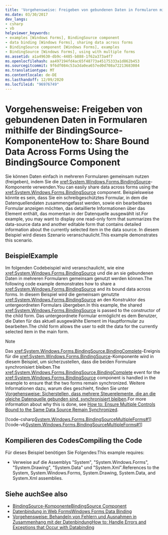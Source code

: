 ```yaml
---
title: 'Vorgehensweise: Freigeben von gebundenen Daten in Formularen mithilfe der BindingSource-Komponente'
ms.date: 03/30/2017
dev_langs:
- csharp
- vb
helpviewer_keywords:
- examples [Windows Forms], BindingSource component
- data binding [Windows Forms], sharing data across forms
- BindingSource component [Windows Forms], examples
- BindingSource [Windows Forms], using with multiple forms
ms.assetid: a1a49630-db9c-4485-b888-1f62a373a4f7
ms.openlocfilehash: aa497194fd4ac65f48773a45175333a1d862b453
ms.sourcegitcommit: 9f6df084c53a3da0ea657ed0d708a72213683084
ms.translationtype: MT
ms.contentlocale: de-DE
ms.lasthandoff: 12/09/2020
ms.locfileid: "96976749"
---
```

# <a name="how-to-share-bound-data-across-forms-using-the-bindingsource-component"></a><span data-ttu-id="5a6be-102">Vorgehensweise: Freigeben von gebundenen Daten in Formularen mithilfe der BindingSource-Komponente</span><span class="sxs-lookup"><span data-stu-id="5a6be-102">How to: Share Bound Data Across Forms Using the BindingSource Component</span></span>
<span data-ttu-id="5a6be-103">Sie können Daten einfach in mehreren Formularen gemeinsam nutzen (freigeben), indem Sie die <xref:System.Windows.Forms.BindingSource>-Komponente verwenden.</span><span class="sxs-lookup"><span data-stu-id="5a6be-103">You can easily share data across forms using the <xref:System.Windows.Forms.BindingSource> component.</span></span> <span data-ttu-id="5a6be-104">Beispielsweise könnte es sein, dass Sie ein schreibgeschütztes Formular, in dem die Datenquellendaten zusammengefasst werden, sowie ein bearbeitbares Formular anzeigen möchten, das detaillierte Informationen über das Element enthält, das momentan in der Datenquelle ausgewählt ist.</span><span class="sxs-lookup"><span data-stu-id="5a6be-104">For example, you may want to display one read-only form that summarizes the data-source data and another editable form that contains detailed information about the currently selected item in the data source.</span></span> <span data-ttu-id="5a6be-105">In diesem Beispiel wird dieses Szenario veranschaulicht.</span><span class="sxs-lookup"><span data-stu-id="5a6be-105">This example demonstrates this scenario.</span></span>  
  
## <a name="example"></a><span data-ttu-id="5a6be-106">Beispiel</span><span class="sxs-lookup"><span data-stu-id="5a6be-106">Example</span></span>  
 <span data-ttu-id="5a6be-107">Im folgenden Codebeispiel wird veranschaulicht, wie eine <xref:System.Windows.Forms.BindingSource> und die an sie gebundenen Daten in mehreren Formularen gemeinsam genutzt werden können.</span><span class="sxs-lookup"><span data-stu-id="5a6be-107">The following code example demonstrates how to share a <xref:System.Windows.Forms.BindingSource> and its bound data across forms.</span></span> <span data-ttu-id="5a6be-108">In diesem Beispiel wird die gemeinsam genutzte <xref:System.Windows.Forms.BindingSource> an den Konstruktor des untergeordneten Formulars übergeben.</span><span class="sxs-lookup"><span data-stu-id="5a6be-108">In this example, the shared <xref:System.Windows.Forms.BindingSource> is passed to the constructor of the child form.</span></span> <span data-ttu-id="5a6be-109">Das untergeordnete Formular ermöglicht es dem Benutzer, die Daten für das aktuell ausgewählte Element im Hauptformular zu bearbeiten.</span><span class="sxs-lookup"><span data-stu-id="5a6be-109">The child form allows the user to edit the data for the currently selected item in the main form.</span></span>  
  
> [!NOTE]
> <span data-ttu-id="5a6be-110">Das <xref:System.Windows.Forms.BindingSource.BindingComplete>-Ereignis für die <xref:System.Windows.Forms.BindingSource>-Komponente wird in diesem Beispiel, um sicherzustellen, dass die beiden Formulare synchronisiert bleiben.</span><span class="sxs-lookup"><span data-stu-id="5a6be-110">The <xref:System.Windows.Forms.BindingSource.BindingComplete> event for the <xref:System.Windows.Forms.BindingSource> component is handled in the example to ensure that the two forms remain synchronized.</span></span> <span data-ttu-id="5a6be-111">Weitere Informationen dazu, warum dies geschieht, finden Sie unter [Vorgehensweise: Sicherstellen, dass mehrere Steuerelemente, die an die gleiche Datenquelle gebunden sind, synchronisiert bleiben](../multiple-controls-bound-to-data-source-synchronized.md).</span><span class="sxs-lookup"><span data-stu-id="5a6be-111">For more information about why this is done, see [How to: Ensure Multiple Controls Bound to the Same Data Source Remain Synchronized](../multiple-controls-bound-to-data-source-synchronized.md).</span></span>  
  
 [!code-csharp[System.Windows.Forms.BindingSourceMultipleForms#1](~/samples/snippets/csharp/VS_Snippets_Winforms/System.Windows.Forms.BindingSourceMultipleForms/CS/Form1.cs#1)]
 [!code-vb[System.Windows.Forms.BindingSourceMultipleForms#1](~/samples/snippets/visualbasic/VS_Snippets_Winforms/System.Windows.Forms.BindingSourceMultipleForms/VB/Form1.vb#1)]  
  
## <a name="compiling-the-code"></a><span data-ttu-id="5a6be-112">Kompilieren des Codes</span><span class="sxs-lookup"><span data-stu-id="5a6be-112">Compiling the Code</span></span>  
 <span data-ttu-id="5a6be-113">Für dieses Beispiel benötigen Sie Folgendes:</span><span class="sxs-lookup"><span data-stu-id="5a6be-113">This example requires:</span></span>  
  
- <span data-ttu-id="5a6be-114">Verweise auf die Assemblys "System", "System.Windows.Forms", "System.Drawing", "System.Data" und "System.Xml".</span><span class="sxs-lookup"><span data-stu-id="5a6be-114">References to the System, System.Windows.Forms, System.Drawing, System.Data, and System.Xml assemblies.</span></span>  
  
## <a name="see-also"></a><span data-ttu-id="5a6be-115">Siehe auch</span><span class="sxs-lookup"><span data-stu-id="5a6be-115">See also</span></span>

- [<span data-ttu-id="5a6be-116">BindingSource-Komponente</span><span class="sxs-lookup"><span data-stu-id="5a6be-116">BindingSource Component</span></span>](bindingsource-component.md)
- [<span data-ttu-id="5a6be-117">Datenbindung in Web Forms</span><span class="sxs-lookup"><span data-stu-id="5a6be-117">Windows Forms Data Binding</span></span>](../windows-forms-data-binding.md)
- [<span data-ttu-id="5a6be-118">Vorgehensweise: Behandeln von Fehlern und Ausnahmen in Zusammenhang mit der Datenbindung</span><span class="sxs-lookup"><span data-stu-id="5a6be-118">How to: Handle Errors and Exceptions that Occur with Databinding</span></span>](how-to-handle-errors-and-exceptions-that-occur-with-databinding.md)
